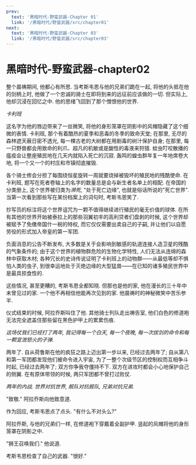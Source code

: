 ```yaml
---
prev:
  text: '黑暗时代-野蛮武器-Chapter 01'
  link: '/黑暗时代/野蛮武器/src/chapter01'
next:
  text: '黑暗时代-野蛮武器-Chapter 03'
  link: '/黑暗时代/野蛮武器/src/chapter03'
---
```


# 黑暗时代-野蛮武器-chapter02

整个晨祷期间, 他都心有所思. 当考斯韦恩与他的兄弟们跪在一起, 将他的头抵在他的剑柄上时, 他做了一个忠诚的骑士在即将到来的远征前应该做的一切. 但实际上, 他却沉浸在回忆之中. 他的思绪飞回到了那个憎恨他的世界.

*卡利班*

这名字为他的唇边带来了一丝微笑, 将他的身形笼罩在阴影中的风帽隐藏了这个细微的表情. 卡利班, 那个有着酷热的夏季和恶毒的冬季的致命天堂; 在那里, 无尽的森林遮天蔽日密不透光, 每一棵古老的大树都在用剧毒的树汁保护自身; 在那里, 每一只野兽都会用致命的利爪、超凡的机敏或是酸性的毒液来狩猎. 蚊虫叮咬散播的瘟疫会让整座殖民地在几天内就陷入死亡的沉寂. 轰鸣的蝗虫群年复一年地席卷大地, 将一个又一个的村庄和市镇彻底摧毁.

各个骑士修会分担了每围绕恒星旋转一周就要烧掉被毁坏的殖民地的残酷使命. 在卡利班, 题写在死者卷轴上的名字的数量总是会与新生者名单上的相配. 在帝国的分类册上, 这个世界被归类为*濒死*, "处于死亡边缘", 也就是俗话所说的"死亡世界". 当第一次看到那些写在某份档案上的词句时, 考斯韦恩笑了.

抄写员的标注将这个世界诅咒为一颗不值得继续进行殖民的毫无价值的球体. 在所有其他的世界开始被泰拉上的那些羽翼初丰的高利贷者们盘剥的时候, 这个世界却被赋予了免缴帝国什一税的特权, 而它仅仅需要出卖自己的子嗣, 并让他们以自愿劳役的形式加入帝皇的第一军团.

负面消息的公告不断发布, 大多数是关于会影响到敏感的轨道连接人造卫星的残酷的气象条件的; 由于这个世界的植物群危险的生物化学特性, 人们无法从连绵的森林中获取木材; 各种冗长的史诗传说证明了卡利班上的动物群——从最低等却不惧怕人类的虫子, 到很幸运地处于灭绝边缘的大型猛兽——在已知的诸多殖民世界中是最具掠食性的.

这些情况, 甚至更糟的, 考斯韦恩全都知晓. 但那也是他的家, 他在漫长的三十年中未曾见过的家. 一个他不再相信他能再次见到的家. 他晨祷时的神秘微笑中苦乐参半.

仪式结束的时候, 阿拉乔斯叫住了他. 其他骑士列队走出祷告室, 他们白色的修道袍无法完全遮盖住那些留在黑色护甲上的累累伤痕.

*这场仗我们已经打了两年, 我记得每一个白天, 每一个夜晚, 每一次拔剑的命令和每一颗宣泄怒火的子弹.*

两年了. 自从荷鲁斯在他的疯狂之路上迈出第一步以来, 已经过去两年了; 自从第八和第一军团都发现他们被命令进入宇宙, 为了一整个次级节区的控制权而互相争斗时起, 已经过去两年了; 双方你争我夺僵持不下. 双方在进攻时都会小心地保护自己的侧翼. 在有原体带领的时候, 两只军团都不曾打过败仗.

*两年的内战. 世界对抗世界, 舰队对抗舰队, 兄弟对抗兄弟.*

"致敬." 阿拉乔斯向他致意道.

作为回应, 考斯韦恩点了点头. "有什么不对头么?"

阿拉乔斯, 与他的兄弟们一样, 在修道袍下穿戴着全副护甲. 竖起的风帽将他的身形笼罩在阴影之中.

"狮王召唤我们." 他说道.

考斯韦恩检查了自己的武器. "很好."
